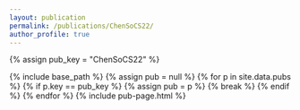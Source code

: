 ```yaml
---
layout: publication
permalink: /publications/ChenSoCS22/
author_profile: true
---
```

{% assign pub_key = "ChenSoCS22" %}

{% include base_path %}
{% assign pub = null %}
{% for p in site.data.pubs %}
  {% if p.key == pub_key %}
    {% assign pub = p %}
    {% break %}
  {% endif %}
{% endfor %}
{% include pub-page.html %}